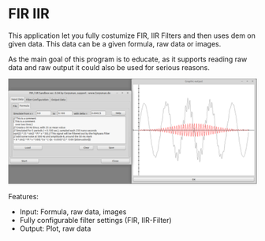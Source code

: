 # FIR IIR

This application let you fully costumize FIR, IIR Filters and then uses dem on given data. This data can be a given formula, raw data or images.

As the main goal of this program is to educate, as it supports reading raw data and raw output it could also be used for serious reasons.

![](preview.png)

Features:
- Input: Formula, raw data, images
- Fully configurable filter settings (FIR, IIR-Filter)
- Output: Plot, raw data